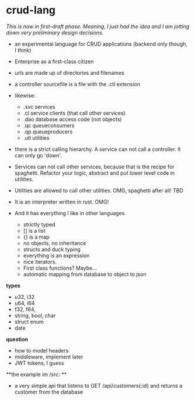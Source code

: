 # crud-lang

_This is now in first-draft phase. Meaning, I just had the idea and I am jotting down very preliminary design decisions._

- an experimental language for CRUD applications (backend only though, I think)
- Enterprise as a first-class citizen
- urls are made up of directories and filenames
- a controller sourcefile is a file with the .ctl extension
- likewise:
    - .svc services
    - .cl service clients (that call other services)
    - .dao database access code (not objects)
    - .qc queueconsumers
    - .qp queueproducers
    - .utl utilities
- there is a strict calling hierarchy. A service can not call a controller. It can only go 'down'.
- Services can not call other services, because that is the recipe for spaghetti. Refactor your logic, abstract and put lower level code in utilities.
- Utilities are allowed to call other utilities. OMG, spaghetti after all! TBD

- It is an interpreter written in rust. OMG!
- And it has everything I like in other languages
    - strictly typed
    - [] is a list
    - {} is a map
    - no objects, no inheritance
    - structs and duck typing
    - everything is an expression
    - nice iterators.
    - First class functions? Maybe...
    - automatic mapping from database to object to json

**types**

- u32, i32
- u64, i64
- f32, f64,
- string, bool, char
- struct enum
- date

**question**

- how to model headers
- middleware, implement later
- JWT tokens, I guess

**the example im /src: **

- a very simple api that listens to GET /api/customers{:id} and returns a customer from the database
